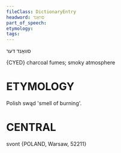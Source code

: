 ```yaml
---
fileClass: DictionaryEntry
headword: סוואָנד
part_of_speech: 
etymology: 
tags: 
---
```

סוואָנד
דער

{CYED}
charcoal fumes; smoky atmosphere

ETYMOLOGY
===========
Polish swąd 'smell of burning'.

CENTRAL
========

svont {POLAND, Warsaw, 52211}